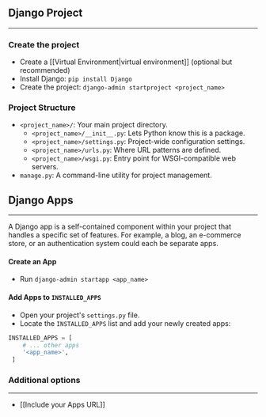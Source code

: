 ## Django Project
---
### Create the project
- Create a [[Virtual Environment|virtual environment]] (optional but recommended) 
- Install Django: `pip install Django`
- Create the project: `django-admin startproject <project_name>`

### Project Structure
- `<project_name>/`: Your main project directory.
	- `<project_name>/__init__.py`: Lets Python know this is a package.
	- `<project_name>/settings.py`: Project-wide configuration settings.
	- `<project_name>/urls.py`: Where URL patterns are defined.
	- `<project_name>/wsgi.py`: Entry point for WSGI-compatible web servers.
- `manage.py`: A command-line utility for project management.

## Django Apps
---
 A Django app is a self-contained component within your project that handles a specific set of features. For example, a blog, an e-commerce store, or an authentication system could each be separate apps.

#### Create an App
- Run `django-admin startapp <app_name>`
#### Add Apps to `INSTALLED_APPS`
- Open your project's `settings.py` file.
- Locate the `INSTALLED_APPS` list and add your newly created apps:	
```python
INSTALLED_APPS = [
	# ... other apps
	'<app_name>',
 ]
```

### Additional options
---
 - [[Include your Apps URL]]